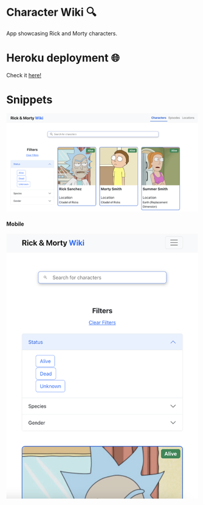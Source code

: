 # Character Wiki 🔍

App showcasing Rick and Morty characters.

# Heroku deployment 🌐

Check it [here!](react-character-wiki.herokuapp.com)

# Snippets

![alt text][snap-1]

#### Mobile

![alt text][snap-2]

[snap-1]: /readme_files/snap_1.png 'snap-1'
[snap-2]: /readme_files/snap_2.png 'snap-2'
